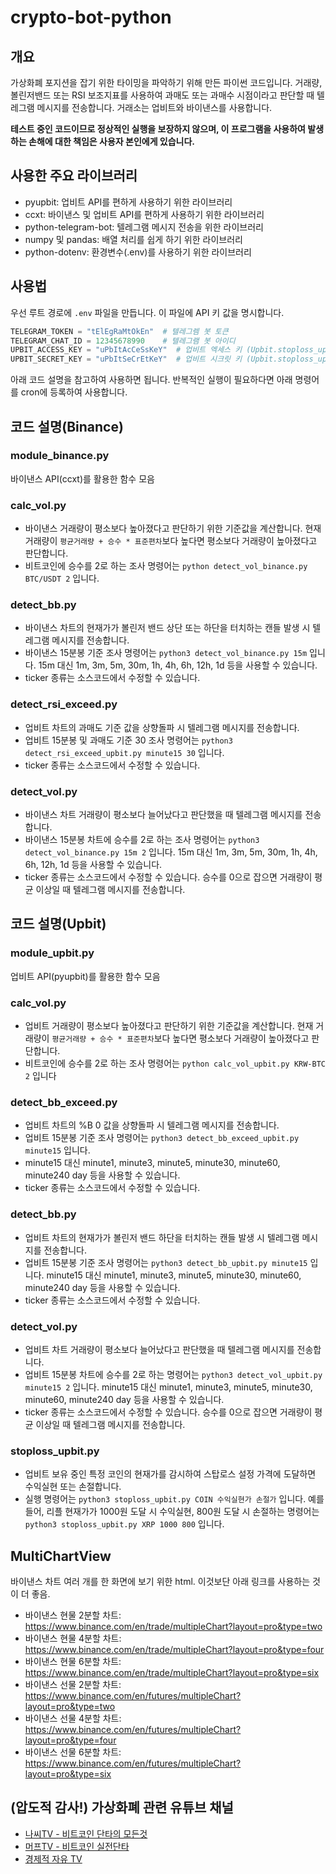 # crypto-bot-python

## 개요
가상화폐 포지션을 잡기 위한 타이밍을 파악하기 위해 만든 파이썬 코드입니다. 거래량, 볼린저밴드 또는 RSI 보조지표를 사용하여 과매도 또는 과매수 시점이라고 판단할 때 텔레그램 메시지를 전송합니다. 거래소는 업비트와 바이낸스를 사용합니다.

**테스트 중인 코드이므로 정상적인 실행을 보장하지 않으며, 이 프로그램을 사용하여 발생하는 손해에 대한 책임은 사용자 본인에게 있습니다.**


## 사용한 주요 라이브러리
* pyupbit: 업비트 API를 편하게 사용하기 위한 라이브러리
* ccxt: 바이낸스 및 업비트 API를 편하게 사용하기 위한 라이브러리
* python-telegram-bot: 텔레그램 메시지 전송을 위한 라이브러리
* numpy 및 pandas: 배열 처리를 쉽게 하기 위한 라이브러리
* python-dotenv: 환경변수(.env)를 사용하기 위한 라이브러리


## 사용법

우선 루트 경로에 `.env` 파일을 만듭니다. 이 파일에 API 키 값을 명시합니다.

```python
TELEGRAM_TOKEN = "tElEgRaMtOkEn"  # 텔레그렘 봇 토큰
TELEGRAM_CHAT_ID = 12345678990    # 텔레그램 봇 아이디
UPBIT_ACCESS_KEY = "uPbItAcCeSsKeY"  # 업비트 엑세스 키 (Upbit.stoploss_upbit.py에서만 사용)
UPBIT_SECRET_KEY = "uPbItSeCrEtKeY"  # 업비트 시크릿 키 (Upbit.stoploss_upbit.py에서만 사용)
```

아래 코드 설명을 참고하여 사용하면 됩니다. 반복적인 실행이 필요하다면 아래 명령어를 cron에 등록하여 사용합니다.


## 코드 설명(Binance)

### module_binance.py
바이낸스 API(ccxt)를 활용한 함수 모음

### calc_vol.py
* 바이낸스 거래량이 평소보다 높아졌다고 판단하기 위한 기준값을 계산합니다. 현재 거래량이 `평균거래량 + 승수 * 표준편차`보다 높다면 평소보다 거래량이 높아졌다고 판단합니다.
* 비트코인에 승수를 2로 하는 조사 명령어는 `python detect_vol_binance.py BTC/USDT 2` 입니다.

### detect_bb.py
* 바이낸스 차트의 현재가가 볼린저 밴드 상단 또는 하단을 터치하는 캔들 발생 시 텔레그램 메시지를 전송합니다.
* 바이낸스 15분봉 기준 조사 명령어는 `python3 detect_vol_binance.py 15m` 입니다. 15m 대신 1m, 3m, 5m, 30m, 1h, 4h, 6h, 12h, 1d 등을 사용할 수 있습니다.
* ticker 종류는 소스코드에서 수정할 수 있습니다.

### detect_rsi_exceed.py
* 업비트 차트의 과매도 기준 값을 상향돌파 시 텔레그램 메시지를 전송합니다.
* 업비트 15분봉 및 과매도 기준 30 조사 명령어는 `python3 detect_rsi_exceed_upbit.py minute15 30` 입니다.
* ticker 종류는 소스코드에서 수정할 수 있습니다.

### detect_vol.py
* 바이낸스 차트 거래량이 평소보다 늘어났다고 판단했을 때 텔레그램 메시지를 전송합니다.
* 바이낸스 15분봉 차트에 승수를 2로 하는 조사 명령어는 `python3 detect_vol_binance.py 15m 2` 입니다. 15m 대신 1m, 3m, 5m, 30m, 1h, 4h, 6h, 12h, 1d 등을 사용할 수 있습니다.
* ticker 종류는 소스코드에서 수정할 수 있습니다. 승수를 0으로 잡으면 거래량이 평균 이상일 때 텔레그램 메시지를 전송합니다.


## 코드 설명(Upbit)

### module_upbit.py
업비트 API(pyupbit)를 활용한 함수 모음

### calc_vol.py
* 업비트 거래량이 평소보다 높아졌다고 판단하기 위한 기준값을 계산합니다. 현재 거래량이 `평균거래량 + 승수 * 표준편차`보다 높다면 평소보다 거래량이 높아졌다고 판단합니다.
* 비트코인에 승수를 2로 하는 조사 명령어는 `python calc_vol_upbit.py KRW-BTC 2` 입니다

### detect_bb_exceed.py
* 업비트 차트의 %B 0 값을 상향돌파 시 텔레그램 메시지를 전송합니다.
* 업비트 15분봉 기준 조사 명령어는 `python3 detect_bb_exceed_upbit.py minute15` 입니다.
* minute15 대신 minute1, minute3, minute5, minute30, minute60, minute240 day 등을 사용할 수 있습니다.
* ticker 종류는 소스코드에서 수정할 수 있습니다.

### detect_bb.py
* 업비트 차트의 현재가가 볼린저 밴드 하단을 터치하는 캔들 발생 시 텔레그램 메시지를 전송합니다.
* 업비트 15분봉 기준 조사 명령어는 `python3 detect_bb_upbit.py minute15` 입니다. minute15 대신 minute1, minute3, minute5, minute30, minute60, minute240 day 등을 사용할 수 있습니다.
* ticker 종류는 소스코드에서 수정할 수 있습니다.

### detect_vol.py
* 업비트 차트 거래량이 평소보다 늘어났다고 판단했을 때 텔레그램 메시지를 전송합니다.
* 업비트 15분봉 차트에 승수를 2로 하는 명령어는 `python3 detect_vol_upbit.py minute15 2` 입니다. minute15 대신 minute1, minute3, minute5, minute30, minute60, minute240 day 등을 사용할 수 있습니다.
* ticker 종류는 소스코드에서 수정할 수 있습니다. 승수를 0으로 잡으면 거래량이 평균 이상일 때 텔레그램 메시지를 전송합니다.

### stoploss_upbit.py
* 업비트 보유 중인 특정 코인의 현재가를 감시하여 스탑로스 설정 가격에 도달하면 수익실현 또는 손절합니다.
* 실행 명령어는 `python3 stoploss_upbit.py COIN 수익실현가 손절가` 입니다. 예를 들어, 리플 현재가가 1000원 도달 시 수익실현, 800원 도달 시 손절하는 명령어는 `python3 stoploss_upbit.py XRP 1000 800` 입니다.


## MultiChartView
바이낸스 차트 여러 개를 한 화면에 보기 위한 html. 이것보단 아래 링크를 사용하는 것이 더 좋음.
* 바이낸스 현물 2분할 차트: https://www.binance.com/en/trade/multipleChart?layout=pro&type=two
* 바이낸스 현물 4분할 차트: https://www.binance.com/en/trade/multipleChart?layout=pro&type=four
* 바이낸스 현물 6분할 차트: https://www.binance.com/en/trade/multipleChart?layout=pro&type=six
* 바이낸스 선물 2분할 차트: https://www.binance.com/en/futures/multipleChart?layout=pro&type=two
* 바이낸스 선물 4분할 차트: https://www.binance.com/en/futures/multipleChart?layout=pro&type=four
* 바이낸스 선물 6분할 차트: https://www.binance.com/en/futures/multipleChart?layout=pro&type=six


## (압도적 감사!) 가상화폐 관련 유튜브 채널
* [나씨TV - 비트코인 단타의 모든것](https://www.youtube.com/c/ocllos)
* [머프TV - 비트코인 실전단타](https://www.youtube.com/c/MoneyPrinter)
* [경제적 자유 TV](https://www.youtube.com/channel/UCFx00f8tKyiuB7ANAajoKeA)